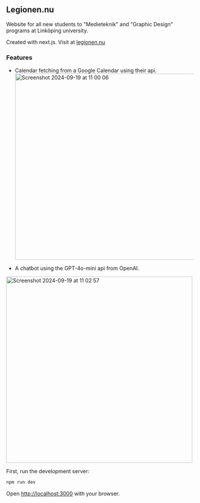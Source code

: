 ## Legionen.nu

Website for all new students to "Medieteknik" and "Graphic Design" programs at Linköping university.

Created with next.js. Visit at [legionen.nu](http://legionen.nu)

### Features

- Calendar fetching from a Google Calendar using their api.
  <img width="500" alt="Screenshot 2024-09-19 at 11 00 06" src="https://github.com/user-attachments/assets/9dae4546-e7e7-45dc-96b5-2f30e56a6347">

- A chatbot using the GPT-4o-mini api from OpenAI.
<img width="500" alt="Screenshot 2024-09-19 at 11 02 57" src="https://github.com/user-attachments/assets/23e8fbd1-7454-422b-819c-e8f2b586ab8c">


First, run the development server:

```bash
npm run dev
```

Open [http://localhost:3000](http://localhost:3000) with your browser.


